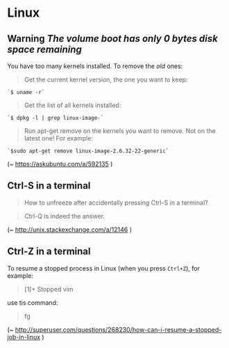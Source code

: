 # Linux

## Warning _The volume boot has only 0 bytes disk space remaining_

You have too many kernels installed. To remove the *old* ones:

> Get the current kernel version, the one you want to keep:

    `$ uname -r`

> Get the list of all kernels installed:

    `$ dpkg -l | grep linux-image-`

> Run apt-get remove on the kernels you want to remove. Not on the latest one! For example:

    `$sudo apt-get remove linux-image-2.6.32-22-generic`

(~ https://askubuntu.com/a/592135 )


## Ctrl-S in a terminal

> How to unfreeze after accidentally pressing Ctrl-S in a terminal?

> Ctrl-Q is indeed the answer.

(~ http://unix.stackexchange.com/a/12146 )

## Ctrl-Z in a terminal

To resume a stopped process in Linux (when you press `Ctrl+Z`), for example:

> [1]+  Stopped                 vim

use tis command:

> fg

(~ http://superuser.com/questions/268230/how-can-i-resume-a-stopped-job-in-linux )